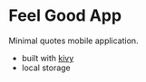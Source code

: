 # Feel Good App

Minimal quotes mobile application.

- built with [kivy](https://kivy.org)
- local storage
